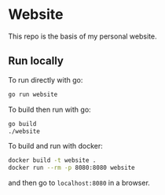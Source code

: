 # Website

This repo is the basis of my personal website.

## Run locally

To run directly with go:

```bash
go run website
```

To build then run with go:

```bash
go build
./website
```

To build and run with docker:

```bash
docker build -t website .
docker run --rm -p 8080:8080 website
```

and then go to `localhost:8080` in a browser.
